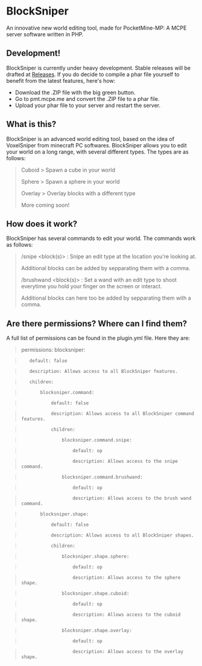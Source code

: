 # BlockSniper
An innovative new world editing tool, made for PocketMine-MP: A MCPE server software written in PHP.

## Development!
BlockSniper is currently under heavy development. Stable releases will be drafted at [Releases](https://github.com/Sandertv/BlockSniper/releases).
If you do decide to compile a phar file yourself to benefit from the latest features, here's how:
 - Download the .ZIP file with the big green button.
 - Go to pmt.mcpe.me and convert the .ZIP file to a phar file.
 - Upload your phar file to your server and restart the server.

## What is this?
BlockSniper is an advanced world editing tool, based on the idea of VoxelSniper from minecraft PC softwares.
BlockSniper allows you to edit your world on a long range, with several different types. The types are as follows:
> Cuboid    > Spawn a cube in your world
>
> Sphere    > Spawn a sphere in your world
>
> Overlay   > Overlay blocks with a different type
>
> More coming soon!

## How does it work?
BlockSniper has several commands to edit your world. The commands work as follows:
> /snipe <type> <radius> <block(s)> : Snipe an edit type at the location you're looking at.
>
> Additional blocks can be added by sepparating them with a comma.
>
> /brushwand <type> <radius> <block(s)> : Set a wand with an edit type to shoot everytime you hold your finger on the screen or interact.
>
> Additional blocks can here too be added by sepparating them with a comma.

## Are there permissions? Where can I find them?
A full list of permissions can be found in the plugin.yml file. Here they are:

>permissions:
>    blocksniper:

>        default: false

>        description: Allows access to all BlockSniper features.

>        children:

>            blocksniper.command:

>                default: false

>                description: Allows access to all BlockSniper command features.

>                children:

>                    blocksniper.command.snipe:

>                        default: op

>                        description: Allows access to the snipe command.

>                    blocksniper.command.brushwand:

>                        default: op

>                        description: Allows access to the brush wand command.

>            blocksniper.shape:

>                default: false

>                description: Allows access to all BlockSniper shapes.

>                children:

>                    blocksniper.shape.sphere:

>                        default: op

>                        description: Allows access to the sphere shape.

>                    blocksniper.shape.cuboid:

>                        default: op

>                        description: Allows access to the cuboid shape.

>                    blocksniper.shape.overlay:

>                        default: op

>                        description: Allows access to the overlay shape.

